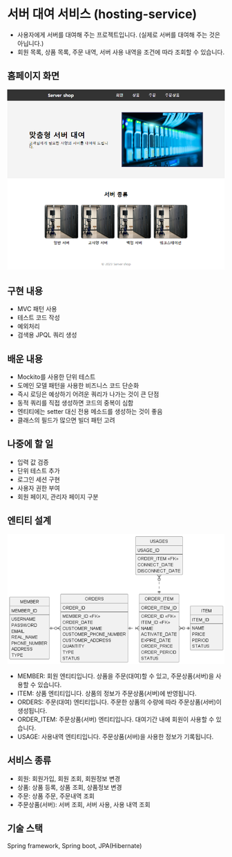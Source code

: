 # 서버 대여 서비스 (hosting-service)
- 사용자에게 서버를 대여해 주는 프로젝트입니다. (실제로 서버를 대여해 주는 것은 아닙니다.)
- 회원 목록, 상품 목록, 주문 내역, 서버 사용 내역을 조건에 따라 조회할 수 있습니다.

## 홈페이지 화면 
![Homepage](image/homepage.png)

## 구현 내용
- MVC 패턴 사용
- 테스트 코드 작성
- 예외처리
- 검색용 JPQL 쿼리 생성

## 배운 내용
- Mockito를 사용한 단위 테스트
- 도메인 모델 패턴을 사용한 비즈니스 코드 단순화
- 즉시 로딩은 예상하기 어려운 쿼리가 나가는 것이 큰 단점
- 동적 쿼리를 직접 생성하면 코드의 중복이 심함
- 엔티티에는 setter 대신 전용 메소드를 생성하는 것이 좋음
- 클래스의 필드가 많으면 빌더 패턴 고려

## 나중에 할 일
- 입력 값 검증
- 단위 테스트 추가
- 로그인 세션 구현
- 사용자 권한 부여
- 회원 페이지, 관리자 페이지 구분

## 엔티티 설계
![ER Diagram](image/uml.png)
- MEMBER: 회원 엔티티입니다. 상품을 주문(대여)할 수 있고, 주문상품(서버)을 사용할 수 있습니다.
- ITEM: 상품 엔티티입니다. 상품의 정보가 주문상품(서버)에 반영됩니다.
- ORDERS: 주문(대여) 엔티티입니다. 주문한 상품의 수량에 따라 주문상품(서버)이 생성됩니다.
- ORDER_ITEM: 주문상품(서버) 엔티티입니다. 대여기간 내에 회원이 사용할 수 있습니다.
- USAGE: 사용내역 엔티티입니다. 주문상품(서버)을 사용한 정보가 기록됩니다.

## 서비스 종류
- 회원: 회원가입, 회원 조회, 회원정보 변경
- 상품: 상품 등록, 상품 조회, 상품정보 변경
- 주문: 상품 주문, 주문내역 조회
- 주문상품(서버): 서버 조회, 서버 사용, 사용 내역 조회

## 기술 스택
Spring framework, Spring boot, JPA(Hibernate)
